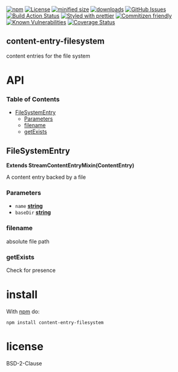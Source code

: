 [![npm](https://img.shields.io/npm/v/content-entry-filesystem.svg)](https://www.npmjs.com/package/content-entry-filesystem)
[![License](https://img.shields.io/badge/License-BSD%203--Clause-blue.svg)](https://opensource.org/licenses/BSD-3-Clause)
[![minified size](https://badgen.net/bundlephobia/min/content-entry-filesystem)](https://bundlephobia.com/result?p=content-entry-filesystem)
[![downloads](http://img.shields.io/npm/dm/content-entry-filesystem.svg?style=flat-square)](https://npmjs.org/package/content-entry-filesystem)
[![GitHub Issues](https://img.shields.io/github/issues/arlac77/content-entry-filesystem.svg?style=flat-square)](https://github.com/arlac77/content-entry-filesystem/issues)
[![Build Action Status](https://img.shields.io/endpoint.svg?url=https%3A%2F%2Factions-badge.atrox.dev%2Farlac77%2Fcontent-entry-filesystem%2Fbadge&style=flat)](https://actions-badge.atrox.dev/arlac77/content-entry-filesystem/goto)
[![Styled with prettier](https://img.shields.io/badge/styled_with-prettier-ff69b4.svg)](https://github.com/prettier/prettier)
[![Commitizen friendly](https://img.shields.io/badge/commitizen-friendly-brightgreen.svg)](http://commitizen.github.io/cz-cli/)
[![Known Vulnerabilities](https://snyk.io/test/github/arlac77/content-entry-filesystem/badge.svg)](https://snyk.io/test/github/arlac77/content-entry-filesystem)
[![Coverage Status](https://coveralls.io/repos/arlac77/content-entry-filesystem/badge.svg)](https://coveralls.io/github/arlac77/content-entry-filesystem)

## content-entry-filesystem

content entries for the file system

# API

<!-- Generated by documentation.js. Update this documentation by updating the source code. -->

### Table of Contents

-   [FileSystemEntry](#filesystementry)
    -   [Parameters](#parameters)
    -   [filename](#filename)
    -   [getExists](#getexists)

## FileSystemEntry

**Extends StreamContentEntryMixin(ContentEntry)**

A content entry backed by a file

### Parameters

-   `name` **[string](https://developer.mozilla.org/docs/Web/JavaScript/Reference/Global_Objects/String)** 
-   `baseDir` **[string](https://developer.mozilla.org/docs/Web/JavaScript/Reference/Global_Objects/String)** 

### filename

absolute file path

### getExists

Check for presence

# install

With [npm](http://npmjs.org) do:

```shell
npm install content-entry-filesystem
```

# license

BSD-2-Clause
